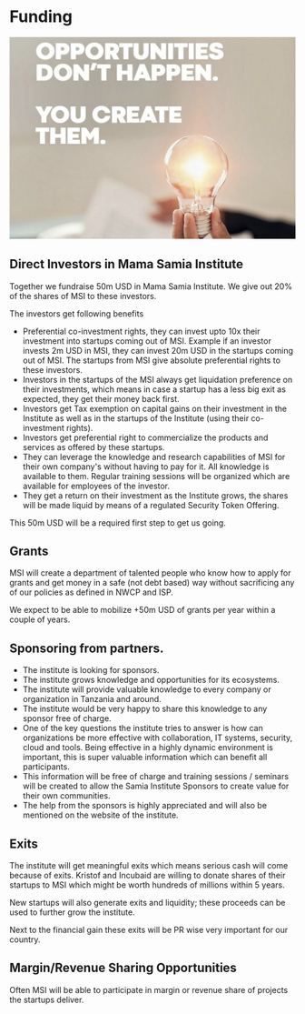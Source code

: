 
# Funding

![](img/opportunities_create.png)  

## Direct Investors in Mama Samia Institute

Together we fundraise 50m USD in Mama Samia Institute. We give out 20% of the shares of MSI to these investors.

The investors get following benefits

* Preferential co-investment rights, they can invest upto 10x their investment into startups coming out of MSI. Example if an investor invests 2m USD in MSI, they can invest 20m USD in the startups coming out of MSI. The startups from MSI give absolute preferential rights to these investors.
* Investors in the startups of the MSI always get liquidation preference on their investments, which means in case a startup has a less big exit as expected, they get their money back first.
* Investors get Tax exemption on capital gains on their investment in the Institute as well as in the startups of the Institute (using their co-investment rights).
* Investors get preferential right to commercialize the products and services as offered by these startups.
* They can leverage the knowledge and research capabilities of MSI for their own company's without having to pay for it. All knowledge is available to them. Regular training sessions will be organized which are available for employees of the investor.
* They get a return on their investment as the Institute grows, the shares will be made liquid by means of a regulated Security Token Offering.

This 50m USD will be a required first step to get us going.

## Grants

MSI will create a department of talented people who know how to apply for grants and get money in a safe (not debt based) way without sacrificing any of our policies as defined in NWCP and ISP.

We expect to be able to mobilize +50m USD of grants per year within a couple of years.

## Sponsoring from partners.


* The institute is looking for sponsors.
* The institute grows knowledge and opportunities for its ecosystems.
* The institute will provide valuable knowledge to every company or organization in Tanzania and around.
* The institute would be very happy to share this knowledge to any sponsor free of charge.
* One of the key questions the institute tries to answer is how can organizations be more effective with collaboration, IT systems, security, cloud and tools. Being effective in a highly dynamic environment is important, this is super valuable information which can benefit all participants.
* This information will be free of charge and training sessions / seminars will be created to allow the Samia Institute Sponsors to create value for their own communities.
* The help from the sponsors is highly appreciated and will also be mentioned on the website of the institute.


## Exits

The institute will get meaningful exits which means serious cash will come because of exits. Kristof and Incubaid are willing to donate shares of their startups to MSI which might be worth hundreds of millions within 5 years.

New startups will also generate exits and liquidity; these proceeds can be used to further grow the institute.

Next to the financial gain these exits will be PR wise very important for our country.

## Margin/Revenue Sharing Opportunities

Often MSI will be able to participate in margin or revenue share of projects the startups deliver.
